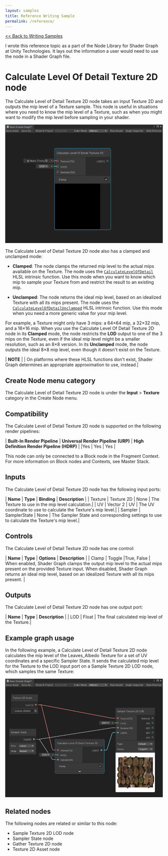 ```yaml
---
layout: samples
title: Reference Writing Sample
permalink: /reference/
---
```

<a href="/samples"><< Back to Writing Samples</a>

I wrote this reference topic as a part of the Node Library for Shader Graph at Unity Technologies. It lays out the information a user would need to use the node in a Shader Graph file.

# Calculate Level Of Detail Texture 2D node

The Calculate Level of Detail Texture 2D node takes an input Texture 2D and outputs the mip level of a Texture sample. This node is useful in situations where you need to know the mip level of a Texture, such as when you might want to modify the mip level before sampling in your shader.

![An image of the Graph window, that shows a Calculate Level of Detail Texture 2D node.](../img/sg-calculate-level-detail-texture-2d-node.png)

The Calculate Level of Detail Texture 2D node also has a clamped and unclamped mode:

- **Clamped**: The node clamps the returned mip level to the actual mips available on the Texture. The node uses the [`CalculateLevelOfDetail`](https://docs.microsoft.com/en-us/windows/win32/direct3dhlsl/dx-graphics-hlsl-to-calculate-lod) HLSL intrinsic function. Use this mode when you want to know which mip to sample your Texture from and restrict the result to an existing mip.

- **Unclamped**: The node returns the ideal mip level, based on an idealized Texture with all its mips present. The node uses the [`CalculateLevelOfDetailUnclamped`](https://docs.microsoft.com/en-us/windows/win32/direct3dhlsl/dx-graphics-hlsl-to-calculate-lod-unclamped) HLSL intrinsic function. Use this mode when you need a more generic value for your mip level.

For example, a Texture might only have 3 mips: a 64×64 mip, a 32×32 mip, and a 16×16 mip. When you use the Calculate Level Of Detail Texture 2D node in its **Clamped** mode, the node restricts the **LOD** output to one of the 3 mips on the Texture, even if the ideal mip level might be a smaller resolution, such as an 8×8 version. In its **Unclamped** mode, the node outputs the ideal 8×8 mip level, even though it doesn't exist on the Texture.

| **NOTE** |
| On platforms where these HLSL functions don't exist, Shader Graph determines an appropriate approximation to use, instead.|

## Create Node menu category

The Calculate Level of Detail Texture 2D node is under the **Input** > **Texture** category in the Create Node menu.

## Compatibility

The Calculate Level of Detail Texture 2D node is supported on the following render pipelines:

| **Built-In Render Pipeline** | **Universal Render Pipeline (URP)** |	**High Definition Render Pipeline (HDRP)** |
|Yes |	Yes |	Yes |

This node can only be connected to a Block node in the Fragment Context. For more information on Block nodes and Contexts, see Master Stack.

## Inputs

The Calculate Level of Detail Texture 2D node has the following input ports:

| **Name** 	| **Type** |	**Binding** |	**Description** |
| Texture 	| Texture 2D |	None |	The Texture to use in the mip level calculation.|
| UV 	| Vector 2 	| UV 	| The UV coordinate to use to calculate the Texture's mip level.|
| Sampler |	SamplerState |	None |	The Sampler State and corresponding settings to use to calculate the Texture's mip level.|

## Controls

The Calculate Level of Detail Texture 2D node has one control:

| **Name** |	**Type** |	**Options** |	**Description** |
| Clamp 	| Toggle 	|True, False 	| When enabled, Shader Graph clamps the output mip level to the actual mips present on the provided Texture input. When disabled, Shader Graph returns an ideal mip level, based on an idealized Texture with all its mips present. |

## Outputs

The Calculate Level of Detail Texture 2D node has one output port:

| **Name** |	**Type** |	**Description** |
| LOD 	| Float |	The final calculated mip level of the Texture.|

## Example graph usage

In the following example, a Calculate Level of Detail Texture 2D node calculates the mip level of the Leaves_Albedo Texture for a set of UV coordinates and a specific Sampler State. It sends the calculated mip level for the Texture to the LOD input port on a Sample Texture 2D LOD node, which samples the same Texture:

![An image of the Graph window, that shows a Texture 2D asset node connected to a Calculate Level of Detail Texture 2D node. The node sends the calculated mip level as an input to the LOD input port on a Sample Texture 2D LOD node.](../img/sg-calculate-level-detail-texture-2d-node-example.png)

## Related nodes

The following nodes are related or similar to this node:

- Sample Texture 2D LOD node
- Sampler State node
- Gather Texture 2D node
- Texture 2D Asset node

